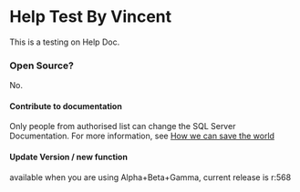 # Help Test By Vincent

This is a testing on Help Doc.

### Open Source? 

No.

#### Contribute to documentation

Only people from authorised list can change the SQL Server Documentation. For more information, see [How we can save the world](../cover.md)

#### Update Version / new function

available when you are using Alpha+Beta+Gamma, current release is r:568
